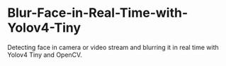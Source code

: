 # Blur-Face-in-Real-Time-with-Yolov4-Tiny
Detecting face in camera or video stream and blurring it in real time with Yolov4 Tiny and OpenCV.
